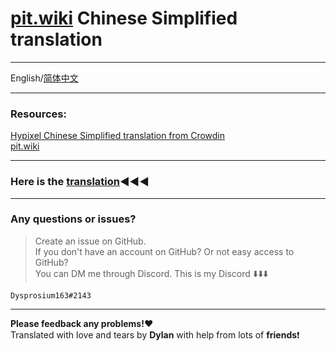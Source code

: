 # [pit.wiki](https://pit.wiki/) Chinese Simplified translation

---

 English/[简体中文](https://github.com/Dysprosium163/pitwiki_CS_translation/blob/main/README_Chinese_Simplified.md)

---

 ### Resources:                                   
 [Hypixel Chinese Simplified translation from Crowdin](https://crowdin.com/project/hypixel/zh-CN)     
 [pit.wiki](https://pit.wiki/)

---

### Here is the [translation](https://github.com/Dysprosium163/pitwiki_CS_translation/tree/main/CS_Translation):arrow_backward::arrow_backward::arrow_backward:  

---

 ### Any questions or issues?     
 >Create an issue on GitHub.     
 >If you don't have an account on GitHub? Or not easy access to GitHub?  
 >You can DM me through Discord.
 > This is my Discord :arrow_down::arrow_down::arrow_down:
 
    Dysprosium163#2143

---

**Please feedback any problems!:heart:**  
Translated with love and tears by **Dylan** with help from lots of **friends**:heavy_exclamation_mark:  